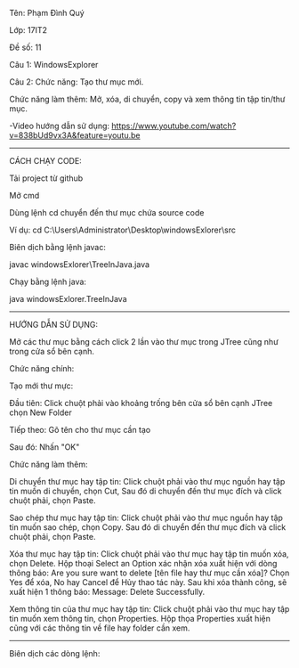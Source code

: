 Tên: Phạm Đình Quý

Lớp: 17IT2

Đề số: 11

Câu 1: WindowsExplorer

Câu 2: Chức năng: Tạo thư mục mới.

Chức năng làm thêm: Mở, xóa, di chuyển, copy và xem thông tin tập tin/thư mục.

-Video hướng dẫn sử dụng: https://www.youtube.com/watch?v=838bUd9vx3A&feature=youtu.be


-------------------------------


CÁCH CHẠY CODE:

Tải project từ github

Mở cmd

Dùng lệnh cd chuyển đến thư mục chứa source code

Ví dụ: cd C:\Users\Administrator\Desktop\windowsExlorer\src


Biên dịch bằng lệnh javac:

javac windowsExlorer\TreeInJava.java


Chạy bằng lệnh java:

java windowsExlorer.TreeInJava


-------------------------------


HƯỚNG DẪN SỬ DỤNG:

Mở các thư mục bằng cách click 2 lần vào thư mục trong JTree cũng như trong cửa sổ bên cạnh.

Chức năng chính:

Tạo mới thư mực:

Đầu tiên: Click chuột phải vào khoảng trống bên cửa sổ bên cạnh JTree chọn New Folder

Tiếp theo: Gõ tên cho thư mục cần tạo

Sau đó: Nhấn "OK"

Chức năng làm thêm:

Di chuyển thư mục hay tập tin: Click chuột phải vào thư mục nguồn hay tập tin muốn di chuyển, chọn Cut, Sau đó di chuyển đến thư mục đích và click chuột phải, chọn Paste.


Sao chép thư mục hay tập tin: Click chuột phải vào thư mục nguồn hay tập tin muốn sao chép, chọn Copy. Sau đó di chuyển đến thư mục đích và click chuột phải, chọn Paste.


Xóa thư mục hay tập tin: Click chuột phải vào thư mục hay tập tin muốn xóa, chọn Delete. Hộp thoại Select an Option xác nhận xóa xuất hiện với dòng thông báo: Are you sure want to delete [tên file hay thư mục cần xóa]? Chọn Yes để xóa, No hay Cancel để Hủy thao tác này. Sau khi xóa thành công, sẽ xuất hiện 1 thông báo: Message: Delete Successfully.


Xem thông tin của thư mục hay tập tin: Click chuột phải vào thư mục hay tập tin muốn xem thông tin, chọn Properties. Hộp thọa Properties xuất hiện cũng với các thông tin về file hay folder cần xem.


-------------------------------


Biên dịch các dòng lệnh:


